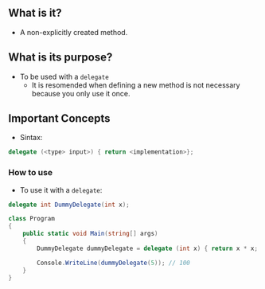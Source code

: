 ## What is it?
- A non-explicitly created method.
        
## What is its purpose?
- To be used with a `delegate`
  - It is resomended when defining a new method is not necessary because you only use it once. 
      
## Important Concepts
- Sintax:

``` cs
delegate (<type> input>) { return <implementation>};
```

### How to use
- To use it with a `delegate`:

``` cs 
delegate int DummyDelegate(int x);

class Program
{
    public static void Main(string[] args)
    {
        DummyDelegate dummyDelegate = delegate (int x) { return x * x; };

        Console.WriteLine(dummyDelegate(5)); // 100
    }
}
```
